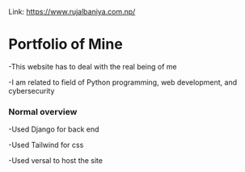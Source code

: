 Link: https://www.rujalbaniya.com.np/

# Portfolio of Mine

-This website has to deal with the real being of me 

-I am related to field of Python programming, web development, and cybersecurity

### Normal overview
-Used Django for back end

-Used Tailwind for css 

-Used versal to host the site
